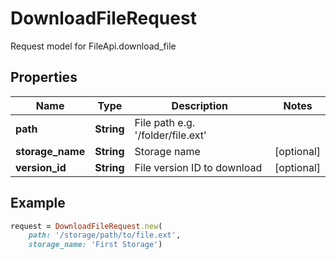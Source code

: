 # DownloadFileRequest

Request model for FileApi.download_file

## Properties

Name | Type | Description | Notes
---- | ---- | ----------- | -----
**path** |**String** |File path e.g. '/folder/file.ext' |
**storage_name** |**String** |Storage name |[optional] 
**version_id** |**String** |File version ID to download |[optional] 

## Example
```ruby
request = DownloadFileRequest.new(
    path: '/storage/path/to/file.ext',
    storage_name: 'First Storage')
```
